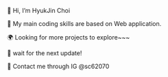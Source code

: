 👾 Hi, I’m HyukJin Choi

🤖 My main coding skills are based on Web application. 

🌍 Looking for more projects to explore~~~

🤡 wait for the next update!

💩 Contact me through IG @sc62070
